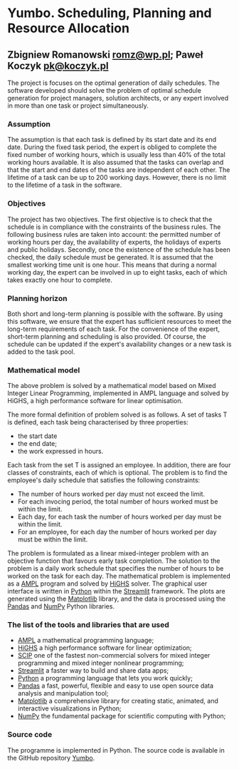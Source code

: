 # Yumbo. Scheduling, Planning and Resource Allocation

## Zbigniew Romanowski romz@wp.pl; Paweł Koczyk pk@koczyk.pl

The project is focuses on the optimal generation of daily schedules. The software developed should solve the problem of optimal schedule generation for project managers, solution architects, or any expert involved in more than one task or project simultaneously.

### Assumption
The assumption is that each task is defined by its start date and its end date. During the fixed task period, the expert is obliged to complete the fixed number of working hours, which is usually less than 40% of the total working hours available. It is also assumed that the tasks can overlap and that the start and end dates of the tasks are independent of each other. The lifetime of a task can be up to 200 working days. However, there is no limit to the lifetime of a task in the software.


### Objectives
The project has two objectives. The first objective is to check that the schedule is in compliance with the constraints of the business rules. The following business rules are taken into account: the permitted number of working hours per day, the availability of experts, the holidays of experts and public holidays. Secondly, once the existence of the schedule has been checked, the daily schedule must be generated. It is assumed that the smallest working time unit is one hour. This means that during a normal working day, the expert can be involved in up to eight tasks, each of which takes exactly one hour to complete.


### Planning horizon
Both short and long-term planning is possible with the software. By using this software, we ensure that the expert has sufficient resources to meet the long-term requirements of each task. For the convenience of the expert, short-term planning and scheduling is also provided. Of course, the schedule can be updated if the expert's availability changes or a new task is added to the task pool. 


### Mathematical model
The above problem is solved by a mathematical model based on Mixed Integer Linear Programming, implemented in AMPL language and solved by HiGHS, a high performance software for linear optimisation.



The more formal definition of problem solved is as follows. A set of tasks T is defined, each task being characterised by three properties:
- the start date
- the end date;
- the work expressed in hours.

Each task from the set T is assigned an employee.
In addition, there are four classes of constraints, each of which is optional.
The problem is to find the employee's daily schedule that satisfies the following constraints:
- The number of hours worked per day must not exceed the limit.
- For each invocing period, the total number of hours worked must be within the limit.
- Each day, for each task the number of hours worked per day must be within the limit.
- For an employee, for each day the number of hours worked per day must be within the limit.



The problem is formulated as a linear mixed-integer problem with an objective function that favours early task completion.
The solution to the problem is a daily work schedule that specifies the number of hours to be worked on the task for each day.
The mathematical problem is implemented as a [AMPL](https://ampl.com/) program
and solved by [HiGHS](https://highs.dev/) solver.
The graphical user interface is written in [Python](https://www.python.org/) within the [Streamlit](https://streamlit.io/) framework.
The plots are generated using the [Matplotlib](https://matplotlib.org/) library, 
and the data is processed using the [Pandas](https://pandas.pydata.org/) and [NumPy](https://numpy.org/) Python libraries.


### The list of the tools and libraries that are used

- [AMPL](https://ampl.com/) a mathematical programming language; 
- [HiGHS](https://highs.dev/) a high performance software for linear optimization; 
- [SCIP](https://www.scipopt.org/) one of the fastest non-commercial solvers for mixed integer programming and mixed integer nonlinear programming;
- [Streamlit](https://streamlit.io/) a faster way to build and share data apps; 
- [Python](https://www.python.org/) a programming language that lets you work quickly; 
- [Pandas](https://pandas.pydata.org/) a fast, powerful, flexible and easy to use open source data analysis and manipulation tool; 
- [Matplotlib](https://matplotlib.org/) a comprehensive library for creating static, animated, and interactive visualizations in Python; 
- [NumPy](https://numpy.org/) the fundamental package for scientific computing with Python;


### Source code

The programme is implemented in Python. The source code is available in the GitHub repository [Yumbo](https://github.com/romz-pl/yambo/).
